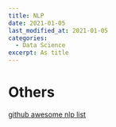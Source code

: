 ```yaml
---
title: NLP 
date: 2021-01-05
last_modified_at: 2021-01-05
categories:
  - Data Science
excerpt: As title
---
```



# Others

[github awesome nlp list](https://github.com/keon/awesome-nlp#videos-and-online-courses)

